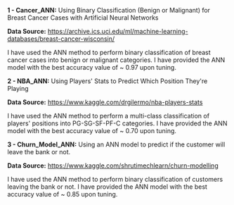**1 - Cancer_ANN:** Using Binary Classification (Benign or Malignant) for Breast Cancer Cases with Artificial Neural Networks

**Data Source:** https://archive.ics.uci.edu/ml/machine-learning-databases/breast-cancer-wisconsin/ 

I have used the ANN method to perform binary classification of breast cancer cases into benign or malignant categories. I have provided the ANN model with the best accuracy value of ~ 0.97 upon tuning.

**2 - NBA_ANN:** Using Players' Stats to Predict Which Position They're Playing

**Data Source:** https://www.kaggle.com/drgilermo/nba-players-stats

I have used the ANN method to perform a multi-class classification of players' positions into PG-SG-SF-PF-C categories. I have provided the ANN model with the best accuracy value of ~ 0.70 upon tuning.

**3 - Churn_Model_ANN:** Using an ANN model to predict if the customer will leave the bank or not.

**Data Source:** https://www.kaggle.com/shrutimechlearn/churn-modelling

I have used the ANN method to perform binary classification of customers leaving the bank or not. I have provided the ANN model with the best accuracy value of ~ 0.85 upon tuning.
